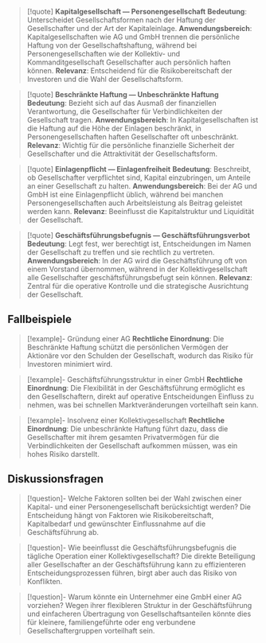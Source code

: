 >[!quote] **Kapitalgesellschaft — Personengesellschaft**
>**Bedeutung**: Unterscheidet Gesellschaftsformen nach der Haftung der Gesellschafter und der Art der Kapitaleinlage.
>**Anwendungsbereich**: Kapitalgesellschaften wie AG und GmbH trennen die persönliche Haftung von der Gesellschaftshaftung, während bei Personengesellschaften wie der Kollektiv- und Kommanditgesellschaft Gesellschafter auch persönlich haften können.
>**Relevanz**: Entscheidend für die Risikobereitschaft der Investoren und die Wahl der Gesellschaftsform.

>[!quote] **Beschränkte Haftung — Unbeschränkte Haftung**
>**Bedeutung**: Bezieht sich auf das Ausmaß der finanziellen Verantwortung, die Gesellschafter für Verbindlichkeiten der Gesellschaft tragen.
>**Anwendungsbereich**: In Kapitalgesellschaften ist die Haftung auf die Höhe der Einlagen beschränkt, in Personengesellschaften haften Gesellschafter oft unbeschränkt.
>**Relevanz**: Wichtig für die persönliche finanzielle Sicherheit der Gesellschafter und die Attraktivität der Gesellschaftsform.

>[!quote] **Einlagenpflicht — Einlagenfreiheit**
>**Bedeutung**: Beschreibt, ob Gesellschafter verpflichtet sind, Kapital einzubringen, um Anteile an einer Gesellschaft zu halten.
>**Anwendungsbereich**: Bei der AG und GmbH ist eine Einlagenpflicht üblich, während bei manchen Personengesellschaften auch Arbeitsleistung als Beitrag geleistet werden kann.
>**Relevanz**: Beeinflusst die Kapitalstruktur und Liquidität der Gesellschaft.

>[!quote] **Geschäftsführungsbefugnis — Geschäftsführungsverbot**
>**Bedeutung**: Legt fest, wer berechtigt ist, Entscheidungen im Namen der Gesellschaft zu treffen und sie rechtlich zu vertreten.
>**Anwendungsbereich**: In der AG wird die Geschäftsführung oft von einem Vorstand übernommen, während in der Kollektivgesellschaft alle Gesellschafter geschäftsführungsbefugt sein können.
>**Relevanz**: Zentral für die operative Kontrolle und die strategische Ausrichtung der Gesellschaft.

## Fallbeispiele
>[!example]- Gründung einer AG
>**Rechtliche Einordnung**: Die Beschränkte Haftung schützt die persönlichen Vermögen der Aktionäre vor den Schulden der Gesellschaft, wodurch das Risiko für Investoren minimiert wird.

>[!example]- Geschäftsführungsstruktur in einer GmbH
>**Rechtliche Einordnung**: Die Flexibilität in der Geschäftsführung ermöglicht es den Gesellschaftern, direkt auf operative Entscheidungen Einfluss zu nehmen, was bei schnellen Marktveränderungen vorteilhaft sein kann.

>[!example]- Insolvenz einer Kollektivgesellschaft
>**Rechtliche Einordnung**: Die unbeschränkte Haftung führt dazu, dass die Gesellschafter mit ihrem gesamten Privatvermögen für die Verbindlichkeiten der Gesellschaft aufkommen müssen, was ein hohes Risiko darstellt.

## Diskussionsfragen
>[!question]- Welche Faktoren sollten bei der Wahl zwischen einer Kapital- und einer Personengesellschaft berücksichtigt werden?
>Die Entscheidung hängt von Faktoren wie Risikobereitschaft, Kapitalbedarf und gewünschter Einflussnahme auf die Geschäftsführung ab.

>[!question]- Wie beeinflusst die Geschäftsführungsbefugnis die tägliche Operation einer Kollektivgesellschaft?
>Die direkte Beteiligung aller Gesellschafter an der Geschäftsführung kann zu effizienteren Entscheidungsprozessen führen, birgt aber auch das Risiko von Konflikten.

>[!question]- Warum könnte ein Unternehmer eine GmbH einer AG vorziehen?
>Wegen ihrer flexibleren Struktur in der Geschäftsführung und einfacheren Übertragung von Gesellschaftsanteilen könnte dies für kleinere, familiengeführte oder eng verbundene Gesellschaftergruppen vorteilhaft sein.